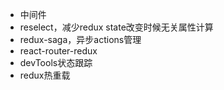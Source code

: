- 中间件
- reselect，减少redux state改变时候无关属性计算
- redux-saga，异步actions管理
- react-router-redux
- devTools状态跟踪
- redux热重载

